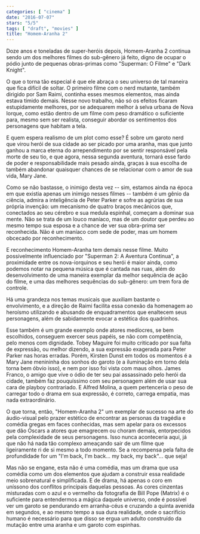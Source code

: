 ```yaml
---
categories: [ "cinema" ]
date: "2016-07-07"
stars: "5/5"
tags: [ "draft", "movies" ]
title: "Homem-Aranha 2"
---
```

Doze anos e toneladas de super-heróis depois, Homem-Aranha 2 continua
sendo um dos melhores filmes do sub-gênero já feito, digno de ocupar o
pódio junto de pequenas obras-primas como "Superman: O Filme" e "Dark
Knight".

O que o torna tão especial é que ele abraça o seu universo de tal
maneira que fica difícil de soltar. O primeiro filme com o nerd mutante,
também dirigido por Sam Raimi, continha esses mesmos elementos, mas
ainda estava tímido demais. Nesse novo trabalho, não só os efeitos
ficaram estupidamente melhores, por se adequarem melhor à selva urbana
de Nova Iorque, como estão dentro de um filme com peso dramático o
suficiente para, mesmo sem ser realista, conseguir abordar os sentimentos
dos personagens que habitam a tela.

E quem espera realismo de um plot como esse? É sobre um garoto nerd que
virou herói de sua cidade ao ser picado por uma aranha, mas que junto
ganhou a marca eterna do arrependimento por se sentir responsável pela
morte de seu tio, e que agora, nessa segunda aventura, tornará esse
fardo de poder e responsabilidade mais pesado ainda, graças à sua
escolha de também abandonar quaisquer chances de se relacionar com o
amor de sua vida, Mary Jane.

Como se não bastasse, o inimigo desta vez -- sim, estamos ainda na
época em que existia apenas um inimigo nesses filmes -- também é um
gênio da ciência, admira a inteligência de Peter Parker e sofre as
agrúrias de sua própria invenção: um mecanismo de quatro braços
mecânicos que, conectados ao seu cérebro e sua medula espinhal,
começam a dominar sua mente. Não se trata de um louco maníaco, mas
de um doutor que perdeu ao mesmo tempo sua esposa e a chance de ver
sua obra-prima ser reconhecida. Não é um maníaco com sede de poder,
mas um homem obcecado por reconhecimento.

E reconhecimento Homem-Aranha tem demais nesse filme. Muito possivelmente
influenciado por "Superman 2: A Aventura Continua", a proximidade entre
os nova-iorquinos e seu herói é maior ainda, como podemos notar na
pequena música que é cantada nas ruas, além do desenvolvimento de
uma maneira exemplar da melhor sequência de ação do filme, e uma das
melhores sequências do sub-gênero: um trem fora de controle.

Há uma grandeza nos temas musicais que auxiliam bastante o envolvimento,
e a direção de Raimi facilita essa conexão da homenagem ao heroísmo
utilizando e abusando de enquadramentos que enaltecem seus personagens,
além de sabidamente evocar a estética dos quadrinhos.

Esse também é um grande exemplo onde atores medíocres, se bem
escolhidos, conseguem exercer seus papéis, se não com competência,
pelo menos com dignidade.	 Tobey Maguire foi muito criticado por
sua falta de expressão, ou melhor dizendo, a sua expressão exagerada
para Peter Parker nas horas erradas. Porém, Kirsten Dunst em todos os
momentos é a Mary Jane menininha dos sonhos do garoto (e a iluminação
em torno dela torna bem óbvio isso), e nem por isso foi vista com maus
olhos. James Franco, o amigo que vive o ódio de ter seu pai assassinado
pelo herói da cidade, também faz pouquíssimo com seu personagem
além de usar sua cara de playboy contrariado. E Alfred Molina, a quem
pertenceria o peso de carregar todo o drama em sua expressão, é correto,
carrega empatia, mas nada extraordinário.

O que torna, então, "Homem-Aranha 2" um exemplar de sucesso na arte do
áudio-visual pelo prazer estético de encontrar as personas da tragédia
e comédia gregas em faces conhecidas, mas sem apelar para os excessos
que dão Oscars a atores que emagrecem ou choram demais, entorpecidos
pela complexidade de seus personagens. Isso nunca aconteceria aqui,
já que não há nada tão complexo ameaçando sair de um filme que
ligeiramente ri de si mesmo a todo momento. Se a recompensa pela falta de
profundidade for um "I'm back, I'm back... my back, my back"... que seja!

Mas não se engane, esta não é uma comédia, mas um drama que usa
comédia como um dos elementos que ajudam a construir essa realidade
meio sobrenatural e simplificada. E de drama, há apenas o coro em
uníssono dos conflitos principais daquelas pessoas. As cores cinzentas
misturadas com o azul e o vermelho da fotografia de Bill Pope (Matrix)
é o suficiente para entendermos a mágica daquele universo, onde é
possível ver um garoto se pendurando em arranha-céus e cruzando a
quinta avenida em segundos, e ao mesmo tempo a sua dura realidade, onde
o sacrifício humano é necessário para que disso se ergua um adulto
construído da mutação entre uma aranha e um garoto com espinhas.
